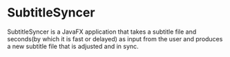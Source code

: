 # SubtitleSyncer
SubtitleSyncer is a JavaFX application that takes a subtitle file and seconds(by which it is fast or delayed) as input from the user and produces a new subtitle file that is adjusted and in sync.
